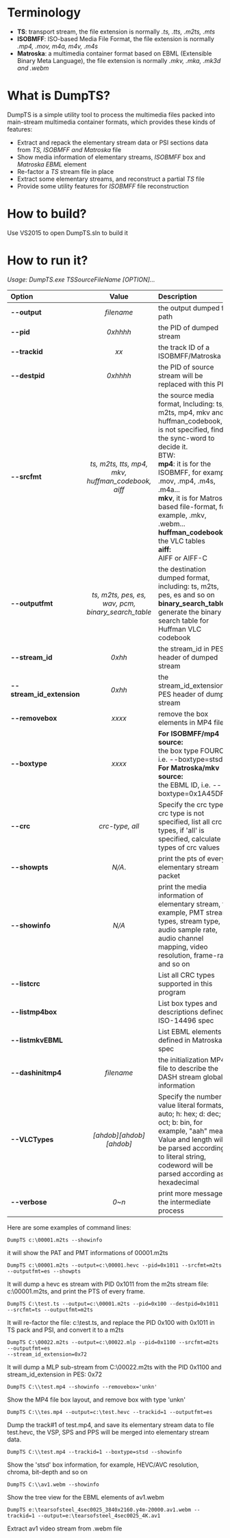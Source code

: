 # Terminology
- **TS**: transport stream, the file extension is normally *.ts, .tts, .m2ts, .mts*
- **ISOBMFF**: ISO-based Media File Format, the file extension is normally *.mp4, .mov, m4a, m4v, .m4s*
- **Matroska**: a multimedia container format based on EBML (Extensible Binary Meta Language), the file extension is normally *.mkv, .mka, .mk3d and .webm*

# What is DumpTS?
DumpTS is a simple utility tool to process the multimedia files packed into main-stream multimedia container formats, which provides these kinds of features:

- Extract and repack the elementary stream data or PSI sections data from *TS, ISOBMFF and Matroska* file
- Show media information of elementary streams, *ISOBMFF* box and *Matroska EBML* element
- Re-factor a *TS* stream file in place
- Extract some elementary streams, and reconstruct a partial *TS* file
- Provide some utility features for *ISOBMFF* file reconstruction


# How to build?

Use VS2015 to open DumpTS.sln to build it

# How to run it?

*Usage: DumpTS.exe TSSourceFileName \[OPTION\]...*

|Option|Value|Description|
|:--|:----:|:--|
|**--output**|*filename*|the output dumped file path|
|**--pid**|*0xhhhh*|the PID of dumped stream|
|**--trackid**|*xx*|the track ID of a ISOBMFF/Matroska file|
|**--destpid**|*0xhhhh*|the PID of source stream will be replaced with this PID|
|**--srcfmt**|*ts, m2ts, tts, mp4, mkv, huffman_codebook, aiff*|the source media format, Including: ts, m2ts, mp4, mkv and huffman_codebook,if it is not specified, find the sync-word to decide it. <BR>BTW:<BR>**mp4**: it is for the ISOBMFF, for example, .mov, .mp4, .m4s, .m4a...<BR>**mkv**, it is for Matroska based file-format, for example, .mkv, .webm...<BR>**huffman_codebook:**<br>the VLC tables<BR>**aiff:**<br>AIFF or AIFF-C|
|**--outputfmt**|*ts, m2ts, pes, es, wav, pcm, binary_search_table*|the destination dumped format, including: ts, m2ts, pes, es and so on<br>**binary_search_table:**<br>generate the binary search table for Huffman VLC codebook|
|**--stream_id**|*0xhh*|the stream_id in PES header of dumped stream|
|**--stream_id_extension**|*0xhh*|the stream_id_extension in PES header of dumped stream|
|**--removebox**|*xxxx*|remove the box elements in MP4 file|
|**--boxtype**|*xxxx*|**For ISOBMFF/mp4 source:**<BR>the box type FOURCC, i.e. --boxtype=stsd<BR>**For Matroska/mkv source:**<BR>the EBML ID, i.e. --boxtype=0x1A45DFA3|
|**--crc**|*crc-type, all*|Specify the crc type, if crc type is not specified, list all crc types, if 'all' is specified, calculate all types of crc values|
|**--showpts**|*N/A*.|print the pts of every elementary stream packet|
|**--showinfo**|*N/A*|print the media information of elementary stream, for example, PMT stream types, stream type, audio sample rate, audio channel mapping, video resolution, frame-rate and so on|
|**--listcrc**||List all CRC types supported in this program|
|**--listmp4box**||List box types and descriptions defined in ISO-14496 spec|
|**--listmkvEBML**||List EBML elements defined in Matroska spec|
|**--dashinitmp4**|*filename*|the initialization MP4 file to describe the DASH stream global information|
|**--VLCTypes**|*[ahdob][ahdob][ahdob]*|Specify the number value literal formats, a: auto; h: hex; d: dec; o: oct; b: bin, for example, "aah" means:<br>Value and length will be parsed according to literal string, codeword will be parsed according as hexadecimal|
|**--verbose**|*0~n*|print more message in the intermediate process|
 
Here are some examples of command lines:  
```
DumpTS c:\00001.m2ts --showinfo
```
it will show the PAT and PMT informations of 00001.m2ts

```
DumpTS c:\00001.m2ts --output=c:\00001.hevc --pid=0x1011 --srcfmt=m2ts --outputfmt=es --showpts  
```
It will dump a hevc es stream with PID 0x1011 from the m2ts stream file: c:\00001.m2ts, and print the PTS of every frame.

```
DumpTS C:\test.ts --output=c:\00001.m2ts --pid=0x100 --destpid=0x1011 --srcfmt=ts --outputfmt=m2ts  
```
It will re-factor the file: c:\test.ts, and replace the PID 0x100 with 0x1011 in TS pack and PSI, and convert it to a m2ts

```
DumpTS C:\00022.m2ts --output=c:\00022.mlp --pid=0x1100 --srcfmt=m2ts --outputfmt=es 
--stream_id_extension=0x72  
```
It will dump a MLP sub-stream from C:\00022.m2ts with the PID 0x1100 and stream\_id\_extension in PES: 0x72
```
DumpTS C:\\test.mp4 --showinfo --removebox='unkn'
```
Show the MP4 file box layout, and remove box with type 'unkn'
```
DumpTS C:\\tes.mp4 --output=c:\test.hevc --trackid=1 --outputfmt=es
```
Dump the track#1 of test.mp4, and save its elementary stream data to file test.hevc, the VSP, SPS and PPS will be merged into elementary stream data.
```
DumpTS C:\\test.mp4 --trackid=1 --boxtype=stsd --showinfo
```
Show the 'stsd' box information, for example, HEVC/AVC resolution, chroma, bit-depth and so on
```
DumpTS C:\\av1.webm --showinfo
```
Show the tree view for the EBML elements of av1.webm
```
DumpTS e:\tearsofsteel_4sec0025_3840x2160.y4m-20000.av1.webm --trackid=1 --output=e:\tearsofsteel_4sec0025_4K.av1
```
Extract av1 video stream from .webm file
